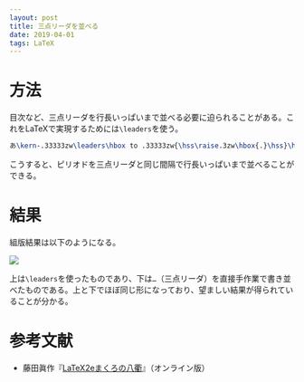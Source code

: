 ```yaml
---
layout: post
title: 三点リーダを並べる
date: 2019-04-01
tags: LaTeX
---
```


# 方法
目次など、三点リーダを行長いっぱいまで並べる必要に迫られることがある。これをLaTeXで実現するためには`\leaders`を使う。

```LaTeX
あ\kern-.33333zw\leaders\hbox to .33333zw{\hss\raise.3zw\hbox{.}\hss}\hfill あ
```

こうすると、ピリオドを三点リーダと同じ間隔で行長いっぱいまで並べることができる。


# 結果
組版結果は以下のようになる。

![](/latex/assets/img/2019-04-01.png)

上は`\leaders`を使ったものであり、下は`…`（三点リーダ）を直接手作業で書き並べたものである。上と下でほぼ同じ形になっており、望ましい結果が得られていることが分かる。

# 参考文献
* 藤田眞作『[LaTeX2eまくろの八衢](http://xymtex.my.coocan.jp/fujitas2/yatimata2/)』（オンライン版）
